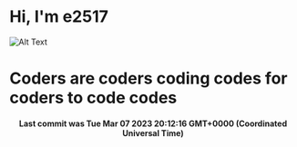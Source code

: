 # Hi, I'm e2517

![Alt Text](https://github.com/E2517/e2517/blob/master/images/background.gif)

# Coders are coders coding codes for coders to code codes

<h4 align="center">Last commit was Tue Mar 07 2023 20:12:16 GMT+0000 (Coordinated Universal Time)</h4>
